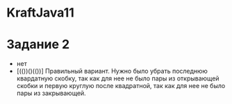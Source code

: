 # KraftJava11
# Задание 2
- нет
- [(())()(())] Правильный вариант. Нужно было убрать последнюю квардатную скобку, так как для нее не было пары из открывающей скобки и первую круглую после квадратной, так как для нее не было пары из закрывающей.
